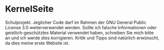 # KernelSeite
Schulprojekt. Jeglicher Code darf im Rahmen der GNU General Public License 3.0 weiterverwendet werden.
Sollte ich falsche Informationen oder geistlich-geschütztes Material verwendet haben, schreiben Sie mich bitte an und ich werde dies korrigieren.
Kritik und Tipps sind natürlich erwünscht, da dies meine erste Website ist.
